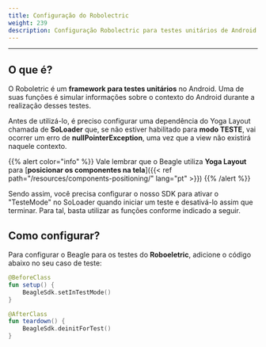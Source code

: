 ```yaml
---
title: Configuração do Robolectric
weight: 239
description: Configuração Robolectric para testes unitários de Android
---
```


---

## O que é?

O Roboletric é um **framework para testes unitários** no Android. Uma de suas funções é simular informações sobre o contexto do Android durante a realização desses testes.

Antes de utilizá-lo, é preciso configurar uma dependência do Yoga Layout chamada de **SoLoader** que, se não estiver habilitado para **modo TESTE**, vai ocorrer um erro de **nullPointerException**, uma vez que a view não existirá naquele contexto.

{{% alert color="info" %}}
Vale lembrar que o Beagle utiliza **Yoga Layout** para [**posicionar os componentes na tela**]({{< ref path="/resources/components-positioning/" lang="pt" >}})
{{% /alert %}}

Sendo assim, você precisa configurar o nosso SDK para ativar o "TesteMode" no SoLoader quando iniciar um teste e desativá-lo assim que terminar. Para tal, basta utilizar as funções conforme indicado a seguir.

## Como configurar?

Para configurar o Beagle para os testes do **Roboeletric**, adicione o código abaixo no seu caso de teste:

```kotlin
@BeforeClass
fun setup() {
    BeagleSdk.setInTestMode()
}

@AfterClass
fun teardown() {
    BeagleSdk.deinitForTest()
}
```
